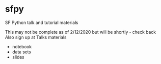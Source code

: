 # sfpy
SF Python talk and tutorial materials

This may not be complete as of 2/12/2020 but will be shortly - check back
Also sign up at 
Talks materials
- notebook
- data sets
- slides
